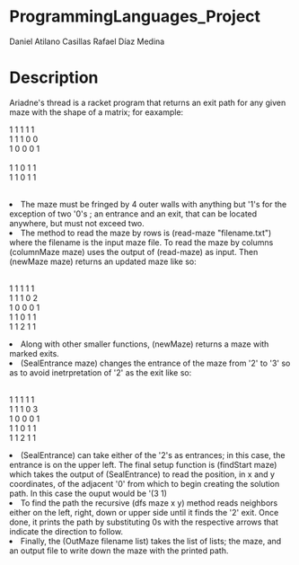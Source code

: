 # ProgrammingLanguages_Project

Daniel Atilano Casillas
Rafael Díaz Medina 
</br>

<h1> Description </h1>
Ariadne's thread is a racket program that returns an exit path for any given maze with the shape of a matrix; for eaxample:

1 1 1 1 1 </br>
1 1 1 0 0 </br>
1 0 0 0 1 </br>   
1 1 0 1 1 </br>
1 1 0 1 1 </br>

</br>
<li> The maze must be fringed by 4 outer walls with anything but '1's for the exception of two '0's ; an entrance and an exit, that can be located anywhere, but must not exceed two.</li>

<li> The method to read the maze by rows is (read-maze "filename.txt") where the filename is the input maze file. To read the maze by columns (columnMaze maze) uses the output of
  (read-maze) as input. Then (newMaze maze) returns an updated maze like so: </li>
</br>

1 1 1 1 1 </br>
1 1 1 0 2 </br>
1 0 0 0 1 </br>
1 1 0 1 1 </br>
1 1 2 1 1 </br>

<li> Along with other smaller functions, (newMaze) returns a maze with marked exits. </li>
<li> (SealEntrance maze) changes the entrance of the maze from '2' to '3' so as to avoid inetrpretation of '2' as the exit like so: </li>
</br>

1 1 1 1 1 </br>
1 1 1 0 3 </br>
1 0 0 0 1 </br>
1 1 0 1 1 </br>
1 1 2 1 1 </br>

<li> (SealEntrance) can take either of the '2's as entrances; in this case, the entrance is on the upper left. The final setup function is (findStart maze) which takes the output of (SealEntrance) to read the position, in x and y coordinates, of the adjacent '0' from which to begin creating the solution path. 
In this case the ouput would be '(3 1) </li>
<li> To find the path the recursive (dfs maze x y) method reads neighbors either on the left, right, down or upper side until it finds the '2' exit. Once done, it prints the path by substituting 0s with the respective arrows that indicate the direction to follow. </li>
<li> Finally, the (OutMaze filename list) takes the list of lists; the maze, and an output file to write down the maze with the printed path. </li>



